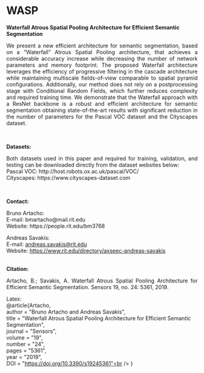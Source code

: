 # WASP
**Waterfall Atrous Spatial Pooling Architecture for Efficient Semantic Segmentation**

<p align="justify">
We present a new efficient architecture for semantic segmentation, based on a “Waterfall” Atrous Spatial Pooling architecture, that achieves a considerable accuracy increase while decreasing the number of network parameters and memory footprint. The proposed Waterfall architecture leverages the efficiency of progressive filtering in the cascade architecture while maintaining multiscale fields-of-view comparable to spatial pyramid configurations. Additionally, our method does not rely on a postprocessing stage with Conditional Random Fields, which further reduces complexity and required training time. We demonstrate that the Waterfall approach with a ResNet backbone is a robust and efficient architecture for semantic segmentation obtaining state-of-the-art results with significant reduction in the number of parameters for the Pascal VOC dataset and the Cityscapes dataset.
</p><br />

**Datasets:**
<p align="justify">
Both datasets used in this paper and required for training, validation, and testing can be downloaded directly from the dataset websites below:<br />
  Pascal VOC: http://host.robots.ox.ac.uk/pascal/VOC/<br />
  Cityscapes: https://www.cityscapes-dataset.com<br />
</p><br />

**Contact:**

<p align="justify">
Bruno Artacho:<br />
  E-mail: bmartacho@mail.rit.edu<br />
  Website: https://people.rit.edu/bm3768<br />
  
Andreas Savakis:<br />
  E-mail: andreas.savakis@rit.edu<br />
  Website: https://www.rit.edu/directory/axseec-andreas-savakis<br /><br />
</p>

**Citation:**

<p align="justify">
Artacho, B.; Savakis, A. Waterfall Atrous Spatial Pooling Architecture for Efficient Semantic Segmentation. Sensors 19, no. 24: 5361, 2019. <br />

Latex:<br />
@article{Artacho,<br />
    author =       "Bruno Artacho and Andreas Savakis",<br />
    title =        "Waterfall Atrous Spatial Pooling Architecture for Efficient Semantic Segmentation",<br />
    journal =      "Sensors",<br />
    volume =       "19",<br />
    number =       "24",<br />
    pages =        "5361",<br />
    year =         "2019",<br />
    DOI =          "https://doi.org/10.3390/s19245361"<br />
}<br />
</p>
